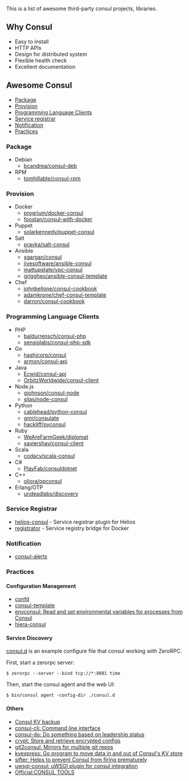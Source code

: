 
This is a list of awesome third-party consul projects, libraries.

## Why Consul

+ Easy to install
+ HTTP APIs
+ Design for distributed system
+ Flexible health check
+ Excellent documentation

## Awesome Consul

+ [Package](#Package)
+ [Provision](#provision)
+ [Programming Language Clients](#programming-language-clients)
+ [Service registrar](#Service-registrar)
+ [Notification](#notification)
+ [Practices](#practices)


### Package

+ Debian
    + [bcandrea/consul-deb](https://github.com/bcandrea/consul-deb)
+ RPM
    + [tomhillable/consul-rpm](https://github.com/tomhillable/consul-rpm)

### Provision

+ Docker
    + [progrium/docker-consul](https://github.com/progrium/docker-consul)
    + [foostan/consul-with-docker](https://github.com/foostan/consul-with-docker)
+ Puppet
    + [solarkennedy/puppet-consul](https://github.com/solarkennedy/puppet-consul)
+ Salt
    + [pravka/salt-consul](https://github.com/pravka/salt-consul)
+ Ansible
    + [sgargan/consul](https://github.com/sgargan/consul)
    + [jivesoftware/ansible-consul](https://github.com/jivesoftware/ansible-consul)
    + [mattupstate/vpc-consul](https://github.com/mattupstate/vpc-consul)
    + [griggheo/ansible-consul-template](https://github.com/griggheo/ansible-consul-template)
+ Chef
    + [johnbellone/consul-cookbook](https://github.com/johnbellone/consul-cookbook)
    + [adamkrone/chef-consul-template](https://github.com/adamkrone/chef-consul-template)
    + [darron/consul-cookbook](https://github.com/darron/consul-cookbook)


### Programming Language Clients

+ PHP
    + [baldurrensch/consul-php](https://github.com/baldurrensch/consul-php)
    + [sensiolabs/consul-php-sdk](https://github.com/sensiolabs/consul-php-sdk)
+ Go
    + [hashicorp/consul](https://github.com/hashicorp/consul)
    + [armon/consul-api](https://github.com/armon/consul-api)
+ Java
    + [Ecwid/consul-api](https://github.com/Ecwid/consul-api)
    + [OrbitzWorldwide/consul-client](https://github.com/OrbitzWorldwide/consul-client)
+ Node.js
    + [gjohnson/consul-node](https://github.com/gjohnson/consul-node)
    + [silas/node-consul](https://github.com/silas/node-consul)
+ Python
    + [cablehead/python-consul](https://github.com/cablehead/python-consul)
    + [gmr/consulate](https://github.com/gmr/consulate)
    + [hackliff/pyconsul](https://github.com/hackliff/pyconsul)
+ Ruby
    + [WeAreFarmGeek/diplomat](https://github.com/WeAreFarmGeek/diplomat)
    + [xaviershay/consul-client](https://github.com/xaviershay/consul-client)
+ Scala
    + [codacy/scala-consul](https://github.com/codacy/scala-consul)
+ C#
    + [PlayFab/consuldotnet](https://github.com/PlayFab/consuldotnet)
+ C++
    + [oliora/ppconsul](https://github.com/oliora/ppconsul)
+ Erlang/OTP
    + [undeadlabs/discovery](https://github.com/undeadlabs/discovery)

### Service Registrar

+ [helios-consul](https://github.com/SVT/helios-consul) - Service registrar plugin for Helios
+ [registrator](https://github.com/gliderlabs/registrator) - Service registry bridge for Docker

### Notification

+ [consul-alerts](https://github.com/AcalephStorage/consul-alerts)

### Practices

#### Configuration Management

+ [confd](https://github.com/kelseyhightower/confd)
+ [consul-template](https://github.com/hashicorp/consul-template)
+ [envconsul: Read and set environmental variables for processes from Consul](https://github.com/hashicorp/envconsul)
+ [hiera-consul](https://github.com/lynxman/hiera-consul)

#### Service Discovery

[consul.d](consul.d) is an example configure file that consul working with ZeroRPC.

First, start a zerorpc server:

```
$ zerorpc --server --bind tcp://*:8081 time
```

Then, start the consul agent and the web UI:

```
$ bin/consul agent -config-dir ./consul.d
```

#### Others

+ [Consul KV backup](https://github.com/kailunshi/consul-backup)
+ [consul-cli: Command line interface](https://github.com/CiscoCloud/consul-cli)
+ [consul-do: Do something based on leadership status](https://github.com/zeroXten/consul-do)
+ [crypt: Store and retrieve encrypted configs](https://github.com/xordataexchange/crypt)
+ [git2consul: Mirrors for multiple git repos](https://github.com/Cimpress-MCP/git2consul)
+ [kvexpress: Go program to move data in and out of Consul's KV store](https://github.com/DataDog/kvexpress)
+ [sifter: Helps to prevent Consul from firing prematurely](https://github.com/darron/sifter)
+ [uwsgi-consul: uWSGI plugin for consul integration](https://github.com/unbit/uwsgi-consul)
+ [Official:CONSUL TOOLS](https://www.consul.io/downloads_tools.html)
